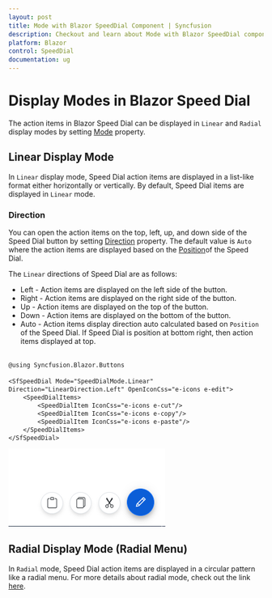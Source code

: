 ```yaml
---
layout: post
title: Mode with Blazor SpeedDial Component | Syncfusion
description: Checkout and learn about Mode with Blazor SpeedDial component in Blazor Server App and Blazor WebAssembly App.
platform: Blazor
control: SpeedDial
documentation: ug
---
```


# Display Modes in Blazor Speed Dial

The action items in Blazor Speed Dial can be displayed in `Linear` and `Radial` display modes by setting [Mode](https://help.syncfusion.com/cr/blazor/Syncfusion.Blazor.Buttons.SfSpeedDial.html#Syncfusion_Blazor_Buttons_SfSpeedDial_Mode) property.

## Linear Display Mode

In `Linear` display mode, Speed Dial action items are displayed in a list-like format either horizontally or vertically. By default, Speed Dial items are displayed in `Linear` mode.

### Direction

You can open the action items on the top, left, up, and down side of the Speed Dial button by setting [Direction](https://help.syncfusion.com/cr/blazor/Syncfusion.Blazor.Buttons.SfSpeedDial.html#Syncfusion_Blazor_Buttons_SfSpeedDial_Direction) property. The default value is `Auto` where the action items are displayed based on the [Position](https://help.syncfusion.com/cr/blazor/Syncfusion.Blazor.Buttons.SfSpeedDial.html#Syncfusion_Blazor_Buttons_SfSpeedDial_Position)of the Speed Dial.

The `Linear` directions of Speed Dial are as follows:

* Left - Action items are displayed on the left side of the button.
* Right - Action items are displayed on the right side of the button.
* Up - Action items are displayed on the top of the button.
* Down - Action items are displayed on the bottom of the button.
* Auto - Action items display direction auto calculated based on `Position` of the Speed Dial. If Speed Dial is position at bottom right, then action items displayed at top.

```cshtml

@using Syncfusion.Blazor.Buttons

<SfSpeedDial Mode="SpeedDialMode.Linear" Direction="LinearDirection.Left" OpenIconCss="e-icons e-edit">
    <SpeedDialItems>
        <SpeedDialItem IconCss="e-icons e-cut"/>
        <SpeedDialItem IconCss="e-icons e-copy"/>
        <SpeedDialItem IconCss="e-icons e-paste"/>
    </SpeedDialItems>
</SfSpeedDial>

```

![Blazor Speed Dial Linear Mode](./images/Blazor-SpeedDial-LinearMode.png)

## Radial Display Mode (Radial Menu)

In `Radial` mode, Speed Dial action items are displayed in a circular pattern like a radial menu. For more details about radial mode, check out the link [here](https://blazor.syncfusion.com/documentation/speeddial/getting-started).

